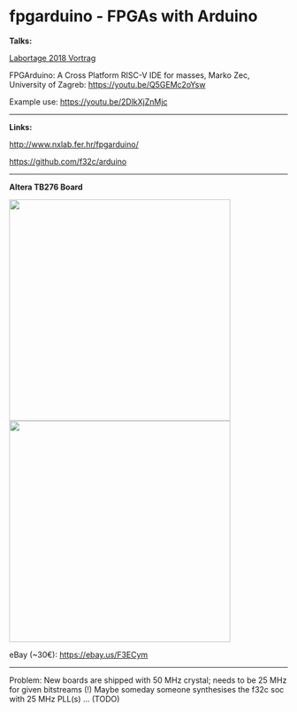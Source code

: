 # fpgarduino - FPGAs with Arduino

**Talks:**

[Labortage 2018 Vortrag](https://github.com/mongoq/fpgarduino/raw/master/FPGAs%20mit%20Arduino%20Vortrag%20Labortage%202018.pdf)

FPGArduino: A Cross Platform RISC-V IDE for masses, Marko Zec, University of Zagreb: https://youtu.be/Q5GEMc2oYsw

Example use: https://youtu.be/2DlkXjZnMjc

---

**Links:**

http://www.nxlab.fer.hr/fpgarduino/

https://github.com/f32c/arduino

<!-- https://riscv.org/wp-content/uploads/2016/07/Tue1600zec_fpgarduino_riscv_wsV2.pdf -->

---

<!-- ![Arduino IDE](http://www.nxlab.fer.hr/fpgarduino/img/fpga_arduino.png) -->

**Altera TB276 Board** 

<img src="https://saturn.ffzg.hr/rot13/index.cgi/tb276-front.jpg?action=attachments_download;page_name=tb276;id=20160702202319-0-32328" width="400"><img src="https://saturn.ffzg.hr/rot13/index.cgi/tb276-back.jpg?action=attachments_download;page_name=tb276;id=20160702202332-0-15979" width="400">

<!-- Bilder: https://saturn.ffzg.hr/rot13/index.cgi?action=display_html;page_name=tb276 -->

eBay (~30€): https://ebay.us/F3ECym 

---

Problem: New boards are shipped with 50 MHz crystal; needs to be 25 MHz for given bitstreams (!) 
Maybe someday someone synthesises the f32c soc with 25 MHz PLL(s) ... (TODO)

<!-- **Altera TB276 Board** -->
<!-- ![TB276 Board](http://www.nxlab.fer.hr/fpgarduino/img/altera_tb276.jpg) -->
